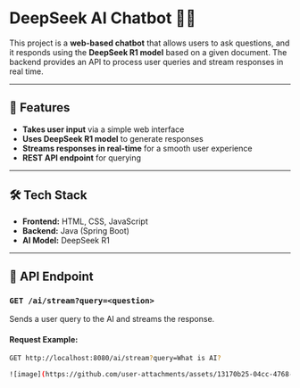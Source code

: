 # DeepSeek AI Chatbot 🧠🤖  

This project is a **web-based chatbot** that allows users to ask questions, and it responds using the **DeepSeek R1 model** based on a given document. The backend provides an API to process user queries and stream responses in real time.

---

## 🚀 Features  
- **Takes user input** via a simple web interface  
- **Uses DeepSeek R1 model** to generate responses  
- **Streams responses in real-time** for a smooth user experience  
- **REST API endpoint** for querying  

---

## 🛠️ Tech Stack  
- **Frontend:** HTML, CSS, JavaScript  
- **Backend:** Java (Spring Boot)  
- **AI Model:** DeepSeek R1  

---

## 📌 API Endpoint  

### `GET /ai/stream?query=<question>`  
Sends a user query to the AI and streams the response.

#### **Request Example:**  
```sh
GET http://localhost:8080/ai/stream?query=What is AI?

![image](https://github.com/user-attachments/assets/13170b25-04cc-4768-99e9-9a66243d25e4)

